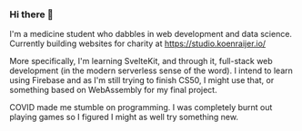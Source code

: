 ### Hi there 👋

I'm a medicine student who dabbles in web development and data science. Currently building websites for charity at https://studio.koenraijer.io/

More specifically, I'm learning SvelteKit, and through it, full-stack web development (in the modern serverless sense of the word). I intend to learn using Firebase and as I'm still trying to finish CS50, I might use that, or something based on WebAssembly for my final project. 

COVID made me stumble on programming. I was completely burnt out playing games so I figured I might as well try something new. 
